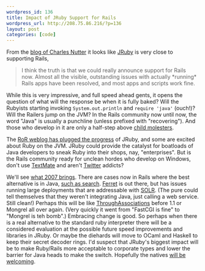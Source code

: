 ```yaml
--- 
wordpress_id: 136
title: Impact of JRuby Support for Rails
wordpress_url: http://208.75.86.216/?p=136
layout: post
categories: [code]
---
```

From the <a href="http://headius.blogspot.com/2007/02/rails-support-status-update.html">blog of Charles Nutter</a> it looks like <a href="http://jruby.codehaus.org/">JRuby</a> is very close to supporting Rails, 

<blockquote>
I think the truth is that we could really announce support for Rails now. Almost all the visible, outstanding issues with actually *running* Rails apps have been resolved, and most apps and scripts work fine.</blockquote>

While this is very impressive, and full speed ahead gents, it opens the question of what will the response be when it is fully baked? Will the Rubyists starting invoking <code>System.out.println</code> and <code>require 'java'</code> (ouch!)? Will the Railers jump on the JVM? In the Rails community now until now, the word "Java" is usually a punchline (unless prefixed with "recovering"). And those who develop in it are only a half-step above <a href="http://www.pbfcomics.com/?cid=PBF211-Atlantis.jpg#201">child molesters</a>.

The <a href="http://weblog.rubyonrails.org/2007/2/1/jruby-enters-the-home-stretch-for-rails-support">RoR weblog has plugged the progress</a> of JRuby, and some are excited about Ruby on the JVM. JRuby could provide the catalyst for boatloads of Java developers to sneak Ruby into their shops, nay, "enterprises". But is the Rails community ready for unclean hordes who develop on Windows, don't use <a href="http://macromates.com/">TextMate</a> and aren't <a href="http://twitter.com/">Twitter</a> addicts?

We'll see <a href="http://tomayko.com/articles/2006/12/30/ruby-java-co-op">what 2007 brings</a>. There are cases now in Rails where the best alternative is in Java, <a href="http://blog.tourb.us/archives/searching-with-solr/">such as search</a>. <a href="http://ferret.davebalmain.com/trac">Ferret</a> is out there, but has issues running large deployments that are addressable with <a href="http://incubator.apache.org/solr/">SOLR</a>. (The pure could tell themselves that they weren't integrating Java, just calling a web service. Still clean!) Perhaps this will be like <a href="http://wiki.rubyonrails.org/rails/pages/ThroughAssociations">ThroughAssociations</a> before 1.1 or Mongrel all over again. (Very quickly it went from "FastCGI is fine" to "Mongrel is teh bomb".) Embracing change is good. So perhaps when there is a real alternative to the standard ruby interpreter there will be a considered evaluation at the possible future speed improvements and libraries in JRuby. Or maybe the diehards will move to OCaml and Haskell to keep their secret decoder rings. I'd suspect that JRuby's biggest impact will be to make Ruby/Rails more acceptable to corporate types and lower the barrier for Java heads to make the switch. Hopefully the natives <a href="http://poignantguide.net/ruby/">will be welcoming</a>.

